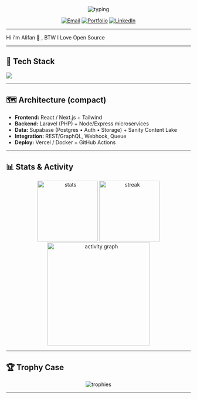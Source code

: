 <!--
  GitHub Profile — Peak Edition by @alifanLeywin
  Ganti email/portfolio/LinkedIn kalau perlu.
-->

<div align="center">

  <!-- 🔥 Animated Header 
  <img src="https://capsule-render.vercel.app/api?type=waving&height=220&color=0:0b73a3,100:fac36b&text=Alifan%20Leywin&fontAlign=50&fontAlignY=40&fontColor=ffffff&fontSize=56&desc=Laravel%20•%20PHP%20•%20React%20•%20Next.js%20•%20Node/Express%20•%20Supabase%20•%20Sanity%20•%20TailwindCSS&descAlign=50&descAlignY=70" alt="header" />-->

  <img src="https://media.tenor.com/Lu3ZB5FTDdwAAAAi/duong2.gif" alt="typing" />

  <!-- 🎯 Quick Links -->
  <p>
    <a href=""><img alt="Email" src="https://img.shields.io/badge/Email-Chat-0b73a3?style=for-the-badge&logo=gmail&logoColor=white"></a>
    <a href=""><img alt="Portfolio" src="https://img.shields.io/badge/Portfolio-Live-0b73a3?style=for-the-badge&logo=vercel&logoColor=white"></a>
    <a href=""><img alt="LinkedIn" src="https://img.shields.io/badge/LinkedIn-Connect-0b73a3?style=for-the-badge&logo=linkedin&logoColor=white"></a>
  </p>
</div>

---

<!-- ## Tentang Saya -->
Hi i'm Alifan 👋 , BTW I Love Open Source

---

## 🧰 Tech Stack
<p>
  <img src="https://skillicons.dev/icons?i=php,laravel,js,react,nextjs,tailwind,nodejs,go,express,supabase,mysql,github" />
</p>

---

## 🗺️ Architecture (compact)
- **Frontend:** React / Next.js + Tailwind
- **Backend:** Laravel (PHP) + Node/Express microservices
- **Data:** Supabase (Postgres • Auth • Storage) + Sanity Content Lake
- **Integration:** REST/GraphQL, Webhook, Queue
- **Deploy:** Vercel / Docker + GitHub Actions

---

## 📊 Stats & Activity
<div align="center">
  <img height="165" src="https://github-readme-stats.vercel.app/api?username=alifanLeywin&show_icons=true&theme=tokyonight&hide_border=true&rank_icon=github" alt="stats" />
  <img height="165" src="https://github-readme-streak-stats.herokuapp.com?user=alifanLeywin&theme=tokyonight&hide_border=true" alt="streak" />
  <br/>
  <img height="280" src="https://github-readme-activity-graph.vercel.app/graph?username=alifanLeywin&custom_title=Contribution%20Graph&theme=react-dark&hide_border=true&radius=12" alt="activity graph" />
</div>

---

## 🏆 Trophy Case
<p align="center">
  <img src="https://github-profile-trophy.vercel.app/?username=alifanLeywin&theme=gitdimmed&no-frame=true&no-bg=true&column=6" alt="trophies" />
</p>

---
